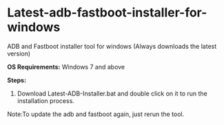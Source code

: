 # Latest-adb-fastboot-installer-for-windows
ADB and Fastboot installer tool for windows (Always downloads the latest version)

**OS Requirements:**
Windows 7 and above

**Steps:**
1. Download Latest-ADB-Installer.bat and double click on it to run the installation process.


[Link to XDA thread]: https://forum.xda-developers.com/android/general/tool-adb-fastboot-installer-tool-windows-t3999445/post80820817#post80820817 "Link to XDA thread"

Note:To update the adb and fastboot again, just rerun the tool.
